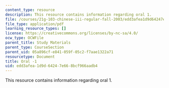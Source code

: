 ```yaml
---
content_type: resource
description: This resource contains information regarding oral 1.
file: /courses/21g-103-chinese-iii-regular-fall-2003/edd3afea1d9d64247e668bcf966aadb4_MIT21G_103F03_oral_1.pdf
file_type: application/pdf
learning_resource_types: []
license: https://creativecommons.org/licenses/by-nc-sa/4.0/
ocw_type: OCWFile
parent_title: Study Materials
parent_type: CourseSection
parent_uid: 05a896cf-e841-059f-05c2-f7aae1322a71
resourcetype: Document
title: Oral -1
uid: edd3afea-1d9d-6424-7e66-8bcf966aadb4
---
```

This resource contains information regarding oral 1.